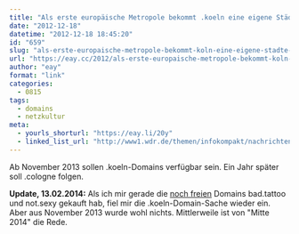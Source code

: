 ```yaml
---
title: "Als erste europäische Metropole bekommt .koeln eine eigene Städte-Domain"
date: "2012-12-18"
datetime: "2012-12-18 18:45:20"
id: "659"
slug: "als-erste-europaische-metropole-bekommt-koln-eine-eigene-stadte-domain-koeln"
url: "https://eay.cc/2012/als-erste-europaische-metropole-bekommt-koln-eine-eigene-stadte-domain-koeln/"
author: "eay"
format: "link"
categories:
  - 0815
tags:
  - domains
  - netzkultur
meta:
  - yourls_shorturl: "https://eay.li/20y"
  - linked_list_url: "http://www1.wdr.de/themen/infokompakt/nachrichten/nrwkompakt/archiv/nrwkompakt12682.html"
---
```


Ab November 2013 sollen .koeln-Domains verfügbar sein. Ein Jahr später soll .cologne folgen.

**Update, 13.02.2014:** Als ich mir gerade die [noch freien](https://twitter.com/eay/status/433180090990858240) Domains bad.tattoo und not.sexy gekauft hab, fiel mir die .koeln-Domain-Sache wieder ein. Aber aus November 2013 wurde wohl nichts. Mittlerweile ist von "Mitte 2014" die Rede.

